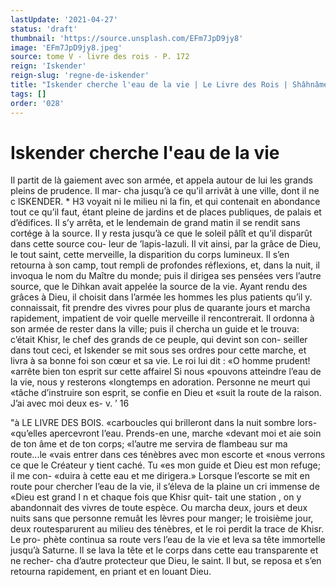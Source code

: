 ```yaml
---
lastUpdate: '2021-04-27'
status: 'draft'
thumbnail: 'https://source.unsplash.com/EFm7JpD9jy8'
image: 'EFm7JpD9jy8.jpeg'
source: tome V - livre des rois - P. 172
reign: 'Iskender'
reign-slug: 'regne-de-iskender'
title: "Iskender cherche l'eau de la vie | Le Livre des Rois | Shâhnâmeh"
tags: []
order: '028'
---
```


# Iskender cherche l'eau de la vie

Il partit de là gaiement avec son armée, et appela
autour de lui les grands pleins de prudence. Il mar- cha jusqu’à ce qu’il arrivât à une ville, dont il ne
c
lSKENDER. \* H3 voyait ni le milieu ni la fin, et qui contenait en
abondance tout ce qu’il faut, étant pleine de jardins
et de places publiques, de palais et d’édifices. Il s’y
arrêta, et le lendemain de grand matin il se rendit sans cortége à la source. Il y resta jusqu’à ce que
le soleil pâlît et qu’il disparût dans cette source cou-
leur de ’lapis-lazuli. Il vit ainsi, par la grâce de Dieu, le tout saint, cette merveille, la disparition du corps lumineux. Il s’en retourna à son camp, tout rempli de profondes réflexions, et, dans la nuit, il invoqua le nom du Maître du monde; puis il dirigea ses pensées vers l’autre source, que le Dihkan avait appelée la source de la vie. Ayant rendu des grâces
à Dieu, il choisit dans l’armée les hommes les plus patients qu’il y. connaissait, fit prendre des vivres pour plus de quarante jours et marcha rapidement, impatient de voir quelle merveille il rencontrerait. Il ordonna à son armée de rester dans la ville; puis
il chercha un guide et le trouva: c’était Khisr, le
chef des grands de ce peuple, qui devint son con- seiller dans tout ceci, et Iskender se mit sous ses ordres pour cette marche, et livra à sa bonne foi son cœur et sa vie. Le roi lui dit : «O homme prudent! «arrête bien ton esprit sur cette affairel Si nous «pouvons atteindre l’eau de la vie, nous y resterons «longtemps en adoration. Personne ne meurt qui «tâche d’instruire son esprit, se confie en Dieu et
«suit la route de la raison. J’ai avec moi deux es-
v. ’ 16

"à LE LIVRE DES BOIS.
«carboucles qui brilleront dans la nuit sombre lors- «qu’elles apercevront l’eau. Prends-en une, marche «devant moi et aie soin de ton âme et de ton corps; «l’autre me servira de flambeau sur ma route...le «vais entrer dans ces ténèbres avec mon escorte et «nous verrons ce que le Créateur y tient caché. Tu
«es mon guide et Dieu est mon refuge; il me con- «duira à cette eau et me dirigera.»
Lorsque l’escorte se mit en route pour chercher l’eau de la vie, il s’éleva de la plaine un cri immense
de «Dieu est grand l n et chaque fois que Khisr quit- tait une station , on y abandonnait des vivres de toute espèce. Ou marcha deux, jours et deux nuits sans que personne remuât les lèvres pour manger; le troisième jour, deux routesparurent au milieu des ténèbres, et le roi perdit la trace de Khisr. Le pro- phète continua sa route vers l’eau de la vie et leva
sa tête immortelle jusqu’à Saturne. Il se lava la tête
et le corps dans cette eau transparente et ne recher- cha d’autre protecteur que Dieu, le saint. Il but, se reposa et s’en retourna rapidement, en priant et en louant Dieu.
